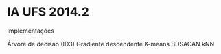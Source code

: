 IA UFS 2014.2
===========

Implementações

Árvore de decisão (ID3)
Gradiente descendente
K-means
BDSACAN
kNN